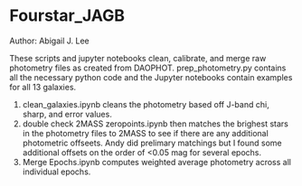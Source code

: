 # Fourstar_JAGB

Author: Abigail J. Lee

These scripts and jupyter notebooks clean, calibrate, and merge raw photometry files as created from DAOPHOT. prep_photometry.py contains all the necessary python code and the Jupyter notebooks contain examples for all 13 galaxies. 

1. clean_galaxies.ipynb cleans the photometry based off J-band chi, sharp, and error values. 
2. double check 2MASS zeropoints.ipynb then matches the brighest stars in the photometry files to 2MASS to see if there are any additional photometric offseets. Andy did prelimary matchings but I found some additional offsets on the order of <0.05 mag for several epochs. 
3. Merge Epochs.ipynb computes weighted average photometry across all individual epochs. 
